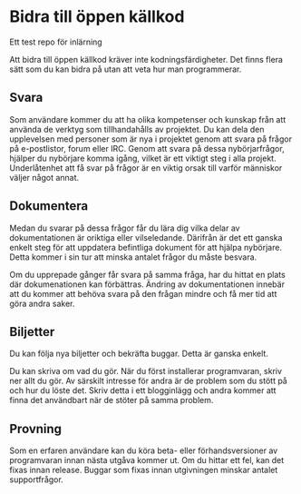 # Bidra till öppen källkod

Ett test repo för inlärning

Att bidra till öppen källkod kräver inte kodningsfärdigheter. Det finns flera sätt som du kan bidra på utan att veta hur man programmerar.

## Svara

Som användare kommer du att ha olika kompetenser och kunskap från att använda de verktyg som tillhandahålls av projektet. Du kan dela den upplevelsen med personer som är nya i projektet genom att svara på frågor på e-postlistor, forum eller IRC. Genom att svara på dessa nybörjarfrågor, hjälper du nybörjare komma igång, vilket är ett viktigt steg i alla projekt. Underlåtenhet att få svar på frågor är en viktig orsak till varför människor väljer något annat.

## Dokumentera

Medan du svarar på dessa frågor får du lära dig vilka delar av dokumentationen är oriktiga eller vilseledande. Därifrån är det ett ganska enkelt steg för att uppdatera befintliga dokument för att hjälpa nybörjare. Detta kommer i sin tur att minska antalet frågor du måste besvara.

Om du upprepade gånger får svara på samma fråga, har du hittat en plats där dokumenationen kan förbättras. Ändring av dokumentationen innebär att du kommer att behöva svara på den frågan mindre och få mer tid att göra andra saker.

## Biljetter

Du kan följa nya biljetter och bekräfta buggar. Detta är ganska enkelt.

Du kan skriva om vad du gör. När du först installerar programvaran, skriv ner allt du gör. Av särskilt intresse för andra är de problem som du stött på och hur du löste det. Skriv detta i ett blogginlägg och andra kommer att finna det användbart när de stöter på samma problem.

## Provning

Som en erfaren användare kan du köra beta- eller förhandsversioner av programvaran innan nästa utgåva kommer ut. Om du hittar ett fel, kan det fixas innan release. Buggar som fixas innan utgivningen minskar antalet supportfrågor.
